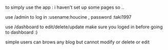 to simply use the app :
i haven't set up some pages so ..

use /admin to log in :usename:houcine , password :taki1997

use /dashboard to edit/delete/update
make sure you loged in before going to dashboard :)

simple users can brows any blog but cannot modify or delete or edit

